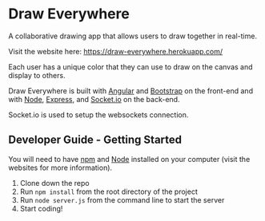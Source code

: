 # Draw Everywhere

A collaborative drawing app that allows users to draw together in real-time.

Visit the website here: https://draw-everywhere.herokuapp.com/

Each user has a unique color that they can use to draw on the canvas and display to others.

Draw Everywhere is built with [Angular](https://angularjs.org/) and [Bootstrap](http://getbootstrap.com/) on the front-end and with [Node](https://nodejs.org/), [Express](http://expressjs.com/), and [Socket.io](http://socket.io/) on the back-end.

Socket.io is used to setup the websockets connection.

## Developer Guide - Getting Started

You will need to have [npm](https://www.npmjs.com/) and [Node](https://nodejs.org/) installed on your computer (visit the websites for more information).

1. Clone down the repo
2. Run 
`npm install`
from the root directory of the project
3. Run `node server.js` from the command line to start the server
4. Start coding!
